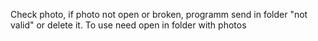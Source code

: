 Check photo, if photo not open or broken, programm send in folder "not valid" or delete it.
To use need open in folder with photos
